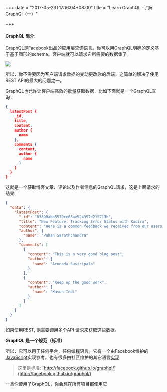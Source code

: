 +++
date = "2017-05-23T17:16:04+08:00"
title = "Learn GraphQL -了解GraphQl（一）"

+++

#### GraphQL 简介:

GraphQL是Facebook出品的应用层查询语言。你可以用GraphQL明确的定义基于基于图形的schema。客户端就可以请求它所需要的数据集了。

![](https://cldup.com/ysnmIMhqRU.png)

所以，你不需要因为客户端请求数据的变动更改你的后端，这简单的解决了使用REST API的最大的问题之一。

GraphQL也允许让客户端高效的批量获取数据，比如下面就是一个GraphQL查询：

```json
{
  latestPost {
    _id,
    title,
    content,
    author {
      name
    },
    comments {
      content,
      author {
        name
      }
    }
  }
}
```

这就是一个获取博客文章、评论以及作者信息的GraphQL请求，这是上面请求的结果:

```json
{
  "data": {
    "latestPost": {
      "_id": "03390abb5570ce03ae524397d215713b",
      "title": "New Feature: Tracking Error Status with Kadira",
      "content": "Here is a common feedback we received from our users ...",
      "author": {
        "name": "Pahan Sarathchandra"
      },
      "comments": [
        {
          "content": "This is a very good blog post",
          "author": {
            "name": "Arunoda Susiripala"
          }
        },
        {
          "content": "Keep up the good work",
          "author": {
            "name": "Kasun Indi"
          }
        }
      ]
    }
  }
}
```

如果使用REST, 则需要调用多个API 请求来获取这些数据。

**GraphQL 是一个规范（标准）**

所以，它可以用于任何平台，任何编程语言。它有一个由Facebook维护的[JavaScript](https://github.com/graphql/graphql-js)实现参考。也有很多由社区维护的其它语言[实现](https://github.com/chentsulin/awesome-graphql#table-of-contents)

> 这里是标准: [http://facebook.github.io/graphql/](http://facebook.github.io/graphql/)

一旦你使用了GraphQL，你会想在所有项目都使用它
